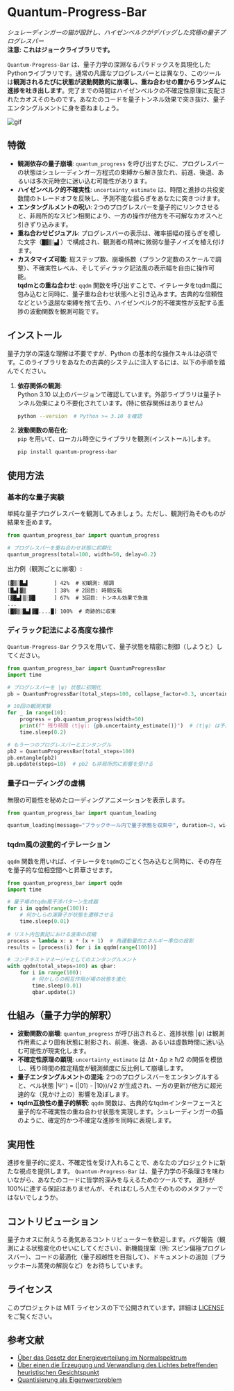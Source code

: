 # Quantum-Progress-Bar

*シュレーディンガーの猫が設計し、ハイゼンベルクがデバッグした究極の量子プログレスバー*  
**注意: これはジョークライブラリです。**

`Quantum-Progress-Bar` は、量子力学の深淵なるパラドックスを具現化したPythonライブラリです。通常の凡庸なプログレスバーとは異なり、このツールは**観測されるたびに状態が波動関数的に崩壊し、重ね合わせの霧からランダムに進捗を吐き出します**。完了までの時間はハイゼンベルクの不確定性原理に支配されたカオスそのものです。あなたのコードを量子トンネル効果で突き抜け、量子エンタングルメントに身を委ねましょう。

![gif](https://github.com/user-attachments/assets/0e416bbd-2278-4a31-81ee-c89b75ca3b01)

## 特徴

- **観測依存の量子崩壊**: `quantum_progress` を呼び出すたびに、プログレスバーの状態はシュレーディンガー方程式の束縛から解き放たれ、前進、後退、あるいは多次元時空に迷い込む可能性があります。  
- **ハイゼンベルク的不確実性**: `uncertainty_estimate` は、時間と進捗の共役変数間のトレードオフを反映し、予測不能な揺らぎをあなたに突きつけます。  
- **エンタングルメントの呪い**: 2つのプログレスバーを量子的にリンクさせると、非局所的なスピン相関により、一方の操作が他方を不可解なカオスへと引きずり込みます。  
- **重ね合わせビジュアル**: プログレスバーの表示は、確率振幅の揺らぎを模した文字（`█▓▒░▄▌`）で構成され、観測者の精神に微弱な量子ノイズを植え付けます。  
- **カスタマイズ可能**: 総ステップ数、崩壊係数（プランク定数のスケールで調整）、不確実性レベル、そしてディラック記法風の表示幅を自由に操作可能。  
**tqdmとの重ね合わせ**: `qqdm` 関数を呼び出すことで、イテレータをtqdm風に包み込むと同時に、量子重ね合わせ状態へと引き込みます。古典的な信頼性などという退屈な束縛を捨て去り、ハイゼンベルク的不確実性が支配する進捗の波動関数を観測可能です。


## インストール

量子力学の深遠な理解は不要ですが、Python の基本的な操作スキルは必須です。このライブラリをあなたの古典的システムに注入するには、以下の手順を踏んでください。

1. **依存関係の観測**:  
   Python 3.10 以上のバージョンで確認しています。外部ライブラリは量子トンネル効果により不要化されています。(特に依存関係はありません)  
   ```bash
   python --version  # Python >= 3.10 を確認
   ```

2. **波動関数の局在化**:  
   `pip` を用いて、ローカル時空にライブラリを観測(インストール)します。  
   ```bash
   pip install quantum-progress-bar
   ```



## 使用方法


### 基本的な量子実験
単純な量子プログレスバーを観測してみましょう。ただし、観測行為そのものが結果を歪めます。  
```python
from quantum_progress_bar import quantum_progress

# プログレスバーを重ね合わせ状態に初期化
quantum_progress(total=100, width=50, delay=0.2)
```

出力例（観測ごとに崩壊）:  
```
[▓▒░█▄▌        ] 42%  # 初観測: 順調
[█▄▌▓▒         ] 38%  # 2回目: 時間反転
[▓█▄▌▒░▓█      ] 67%  # 3回目: トンネル効果で急進
...
[█▓▒░█▄▌▓█....█] 100%  # 奇跡的に収束
```

### ディラック記法による高度な操作
`Quantum-Progress-Bar` クラスを用いて、量子状態を精密に制御（しようと）してください。  
```python
from quantum_progress_bar import QuantumProgressBar
import time

# プログレスバーを |ψ⟩ 状態に初期化
pb = QuantumProgressBar(total_steps=100, collapse_factor=0.3, uncertainty_level=0.9)

# 10回の観測実験
for _ in range(10):
    progress = pb.quantum_progress(width=50)
    print(f" 残り時間 ⟨t|ψ⟩: {pb.uncertainty_estimate()}")  # ⟨t|ψ⟩ は予測不能
    time.sleep(0.2)

# もう一つのプログレスバーとエンタングル
pb2 = QuantumProgressBar(total_steps=100)
pb.entangle(pb2)
pb.update(steps=10)  # pb2 も非局所的に影響を受ける
```

### 量子ローディングの虚構
無限の可能性を秘めたローディングアニメーションを表示します。  
```python
from quantum_progress_bar import quantum_loading

quantum_loading(message="ブラックホール内で量子状態を収束中", duration=3, width=50)
```

### tqdm風の波動的イテレーション
`qqdm` 関数を用いれば、イテレータを`tqdm`のごとく包み込むと同時に、その存在を量子的な位相空間へと昇華させます。

```python
from quantum_progress_bar import qqdm
import time

# 量子場のtqdm風干渉パターン生成器
for i in qqdm(range(100)):
    # 何かしらの演算子が状態を遷移させる
    time.sleep(0.01)
    
# リスト内包表記における波束の収縮
process = lambda x: x * (x + 1)  # 角運動量的エネルギー準位の投影
results = [process(i) for i in qqdm(range(100))]

# コンテキストマネージャとしてのエンタングルメント
with qqdm(total_steps=100) as qbar:
    for i in range(100):
        # 何かしらの相互作用が場の状態を進化
        time.sleep(0.01)
        qbar.update(1)
```



## 仕組み（量子力学的解釈）

- **波動関数の崩壊**: `quantum_progress` が呼び出されると、進捗状態 |ψ⟩ は観測作用素により固有状態に射影され、前進、後退、あるいは虚数時間に迷い込む可能性が現実化します。  
- **不確定性原理の顕現**: `uncertainty_estimate` は Δt・Δp ≥ ħ/2 の関係を模倣し、残り時間の推定精度が観測頻度に反比例して崩壊します。  
- **量子エンタングルメントの混沌**: 2つのプログレスバーをエンタングルすると、ベル状態 |Ψ⁻⟩ = (|01⟩ - |10⟩)/√2 が生成され、一方の更新が他方に超光速的な（見かけ上の）影響を及ぼします。  
- **tqdm互換性の量子的解釈**: `qqdm` 関数は、古典的なtqdmインターフェースと量子的な不確実性の重ね合わせ状態を実現します。シュレーディンガーの猫のように、確定的かつ不確定な進捗を同時に表現します。



## 実用性
進捗を量子的に捉え、不確定性を受け入れることで、あなたのプロジェクトに新たな視点を提供します。
`Quantum-Progress-Bar` は、量子力学の不条理さを味わいながら、あなたのコードに哲学的深みを与えるためのツールです。
進捗が100%に達する保証はありませんが、それはむしろ人生そのもののメタファーではないでしょうか。



## コントリビューション

量子カオスに耐えうる勇気あるコントリビューターを歓迎します。バグ報告（観測による状態変化のせいにしてください）、新機能提案（例: スピン偏極プログレスバー）、コードの最適化（量子超越性を目指して）、ドキュメントの追加（ブラックホール蒸発の解説など）をお待ちしています。



## ライセンス

このプロジェクトは MIT ライセンスの下で公開されています。詳細は [LICENSE](LICENSE) をご覧ください。



## 参考文献
- [Über das Gesetz der Energieverteilung im Normalspektrum](https://onlinelibrary.wiley.com/doi/10.1002/andp.19013090310)
- [Über einen die Erzeugung und Verwandlung des Lichtes betreffenden heuristischen Gesichtspunkt](https://onlinelibrary.wiley.com/doi/10.1002/andp.19053220607)
- [Quantisierung als Eigenwertproblem](https://onlinelibrary.wiley.com/doi/10.1002/andp.19263840404)


